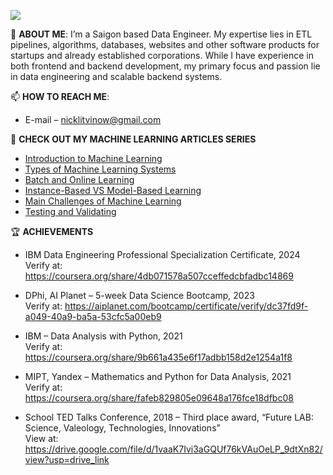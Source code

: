 ![](https://komarev.com/ghpvc/?username=your-github-username&color=A6B7CA)

👤 **ABOUT ME**: I’m a Saigon based Data Engineer. My expertise lies in ETL pipelines, algorithms, databases, websites and other software products for startups and already established corporations. While I have experience in both frontend and backend development, my primary focus and passion lie in data engineering and scalable backend systems.

📫 **HOW TO REACH ME**:
- E-mail – nicklitvinow@gmail.com

🔭 **CHECK OUT MY MACHINE LEARNING ARTICLES SERIES**
 - [Introduction to Machine Learning](https://www.kaggle.com/code/nicklitwinow/introduction-to-machine-learning-1-6)
 - [Types of Machine Learning Systems](https://www.kaggle.com/code/nicklitwinow/types-of-machine-learning-systems-2-6)
 - [Batch and Online Learning](https://www.kaggle.com/nicklitwinow/batch-and-online-learning-3-6)
 - [Instance-Based VS Model-Based Learning](https://www.kaggle.com/nicklitwinow/instance-based-vs-model-based-learning-4-6)
 - [Main Challenges of Machine Learning](https://www.kaggle.com/code/nicklitwinow/main-challenges-of-machine-learning-5-6)
 - [Testing and Validating](https://www.kaggle.com/code/nicklitwinow/main-challenges-of-machine-learning-6-6)

🏆 **ACHIEVEMENTS**
- IBM Data Engineering Professional Specialization Certificate, 2024\
Verify at: https://coursera.org/share/4db071578a507cceffedcbfadbc14869

- DPhi, AI Planet – 5-week Data Science Bootcamp, 2023\
Verify at: https://aiplanet.com/bootcamp/certificate/verify/dc37fd9f-a049-40a9-ba5a-53cfc5a00eb9

- IBM – Data Analysis with Python, 2021\
Verify at: https://coursera.org/share/9b661a435e6f17adbb158d2e1254a1f8

- MIPT, Yandex – Mathematics and Python for Data Analysis, 2021\
Verify at: https://coursera.org/share/fafeb829805e09648a176fce18dfbc08

- School TED Talks Conference, 2018 – Third place award, “Future LAB: Science, Valeology, Technologies, Innovations”\
View at: https://drive.google.com/file/d/1vaaK7Ivi3aGQUf76kVAuOeLP_9dtXn82/view?usp=drive_link
